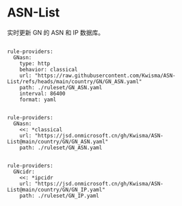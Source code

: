 
# ASN-List

实时更新 GN 的 ASN 和 IP 数据库。

<pre><code class="language-javascript">
rule-providers:
  GNasn:
    type: http
    behavior: classical
    url: "https://raw.githubusercontent.com/Kwisma/ASN-List/refs/heads/main/country/GN/GN_ASN.yaml"
    path: ./ruleset/GN_ASN.yaml
    interval: 86400
    format: yaml
</code></pre>

<pre><code class="language-javascript">
rule-providers:
  GNasn:
    <<: *classical
    url: "https://jsd.onmicrosoft.cn/gh/Kwisma/ASN-List@main/country/GN/GN_ASN.yaml"
    path: ./ruleset/GN_ASN.yaml
</code></pre>

<pre><code class="language-javascript">
rule-providers:
  GNcidr:
    <<: *ipcidr
    url: "https://jsd.onmicrosoft.cn/gh/Kwisma/ASN-List@main/country/GN/GN_IP.yaml"
    path: ./ruleset/GN_IP.yaml
</code></pre>